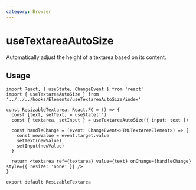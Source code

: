 ```yaml
---
category: Browser
---
```


# useTextareaAutoSize

Automatically adjust the height of a textarea based on its content.

## Usage

```react
import React, { useState, ChangeEvent } from 'react'
import { useTextareaAutoSize } from '../../../hooks/Elements/useTextareaAutoSize/index'

const ResizableTextarea: React.FC = () => {
  const [text, setText] = useState('')
  const { textarea, setInput } = useTextareaAutoSize({ input: text })

  const handleChange = (event: ChangeEvent<HTMLTextAreaElement>) => {
    const newValue = event.target.value
    setText(newValue)
    setInput(newValue)
  }

  return <textarea ref={textarea} value={text} onChange={handleChange} style={{ resize: 'none' }} />
}

export default ResizableTextarea
```
